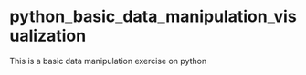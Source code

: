 # python_basic_data_manipulation_visualization

This is a basic data manipulation exercise on python
